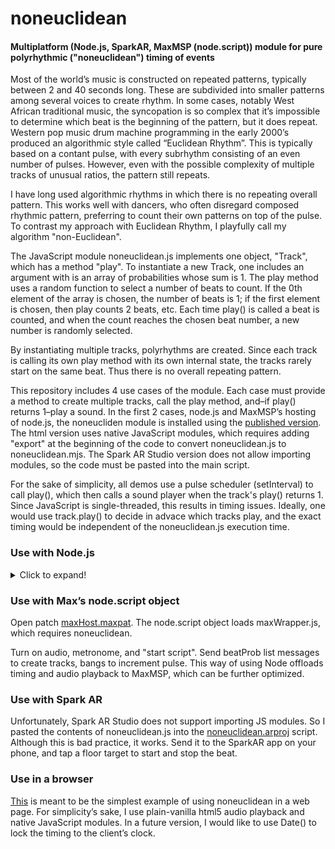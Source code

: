 # noneuclidean
#### Multiplatform (Node.js, SparkAR, MaxMSP (node.script)) module for pure polyrhythmic ("noneuclidean") timing of events

Most of the world’s music is constructed on repeated patterns, typically between 2 and 40 seconds long. These are subdivided into smaller patterns among several voices to create rhythm. In some cases, notably West African traditional music, the syncopation is so complex that it’s impossible to determine which beat is the beginning of the pattern, but it does repeat. Western pop music drum machine programming in the early 2000’s produced an algorithmic style called “Euclidean Rhythm”. This is typically based on a contant pulse, with every subrhythm consisting of an even number of pulses. However, even with the possible complexity of multiple tracks of unusual ratios, the pattern still repeats.

I have long used algorithmic rhythms in which there is no repeating overall pattern. This works well with dancers, who often disregard composed rhythmic pattern, preferring to count their own patterns on top of the pulse. To contrast my approach with Euclidean Rhythm, I playfully call my algorithm "non-Euclidean".

The JavaScript module noneuclidean.js implements one object, "Track", which has a method "play". To instantiate a new Track, one includes an argument with is an array of probabilities whose sum is 1. The play method uses a random function to select a number of beats to count. If the 0th element of the array is chosen, the number of beats is 1; if the first element is chosen, then play counts 2 beats, etc. Each time play() is called a beat is counted, and when the count reaches the chosen beat number, a new number is randomly selected.

By instantiating multiple tracks, polyrhythms are created. Since each track is calling its own play method with its own internal state, the tracks rarely start on the same beat. Thus there is no overall repeating pattern.

This repository includes 4 use cases of the module. Each case must provide a method to create multiple tracks, call the play method, and–if play() returns 1–play a sound. In the first 2 cases, node.js and MaxMSP’s hosting of node.js, the noneucliden module is installed using the [published version](https://www.npmjs.com/package/noneuclidean). The html version uses native JavaScript modules, which requires adding "export" at the beginning of the code to convert noneuclidean.js to noneuclidean.mjs. The Spark AR Studio version does not allow importing modules, so the code must be pasted into the main script.

For the sake of simplicity, all demos use a pulse scheduler (setInterval) to call play(), which then calls a sound player when the track's play() returns 1. Since JavaScript is single-threaded, this results in timing issues. Ideally, one would use track.play() to decide in advace which tracks play, and the exact timing would be independent of the noneuclidean.js execution time.

### Use with Node.js

<details>
  <summary>Click to expand!</summary>
    
In your terminal, install noneuclidean module and your choice of sound player:

    npm install noneuclidean;
    npm install node-wav-player;

In your node app:

    const track = require('noneuclidean');
    const player = require('node-wav-player');
    
A track takes one parameter, "beatProb", an array of the relative probability (0.0 - 1.0) that a beat count (index + 1) will be chosen.

Define instruments:

    class Instrument    {
        constructor(path) {
            this.path = path;
        }
        play = () => {
            hit(path);
        }
    }
    
"path" is the relative path to a sound file to play.

"hit" is a function to play the sound:

    const hit = (path) => {
        player.play({
            path: path,
        }).then(() => {
            // console.log('play start.');
        }).catch((error) => {
            console.error(error);
        });
    }

• Create an array of instrument parameters:

    instParams = 
    ['./snd/808_Clap.m4a',
    './snd/808_Closed_HH.m4a',
    './snd/808_Kick_x3.m4a',
    './snd/808_Snare_1.m4a']  
    
• Create arrays of Instrument & Track objects:

    const trackCount = 2;
    var instruments = [];
    var tracks = [];
    for (i = 0; i < trackCount; i++)    {
        let newInstrument = new Instrument(instParams[i][0]);
        instruments.push(newInstrument);
        let newTrack = new track.Track([.33, .33, .33]);
        newTrack.play();   // side effect sets initial track count length without generating note
        tracks.push(newTrack);
    }
    
• Define "beat" to generate pulse, call noneucledean Track.play method, and play instrument:

    const beat = () => {
        setInterval(() => {
            for (j = 0; j < trackCount; j++)    {
                if (tracks[j].play() == 1) {
                    hit(instruments[j].path);
                };
            }
        }, 250);
    }

Finally:

    beat();
</details>

### Use with Max’s node.script object
    
Open patch [maxHost.maxpat](maxhost/). The node.script object loads maxWrapper.js, which requires noneuclidean. 
 
Turn on audio, metronome, and "start script". Send beatProb list messages to create tracks, bangs to increment pulse. This way of using Node offloads timing and audio playback to MaxMSP, which can be further optimized.
### Use with Spark AR

Unfortunately, Spark AR Studio does not support importing JS modules. So I pasted the contents of noneuclidean.js into the [noneuclidean.arproj](spark/) script. Although this is bad practice, it works. Send it to the SparkAR app on your phone, and tap a floor target to start and stop the beat.

### Use in a browser

[This](https://lessstuck.github.io/noneuclidean/) is meant to be the simplest example of using noneuclidean in a web page. For simplicity’s sake, I use plain-vanilla html5 audio playback and native JavaScript modules. In a future version, I would like to use Date() to lock the timing to the client’s clock.
